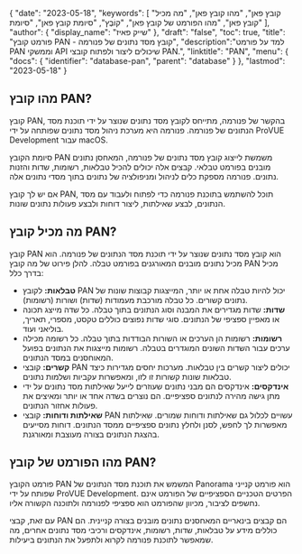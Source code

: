 {
"date": "2023-05-18",
  "keywords": [
"קובץ פאן",
"מהו קובץ פאן",
"מה מכיל קובץ פאן",
"מהו הפורמט של קובץ פאן",
"קוֹבֶץ",
"סיומת קובץ פאן",
"סיומת"
],
  "author": {
"display_name": "שייק פאיז"
},
"draft": "false",
"toc": true,
"title": "פורמט קובץ PAN - קובץ מסד נתונים של פנורמה",
  "description":"למד על פורמט PAN וממשקי API שיכולים ליצור ולפתוח קובצי PAN.",
  "linktitle": "PAN",
  "menu": {
    "docs": {
      "identifier": "database-pan",
      "parent": "database"
}
},
"lastmod": "2023-05-18"
}

## מהו קובץ PAN?

קובץ PAN, בהקשר של פנורמה, מתייחס לקובץ מסד נתונים שנוצר על ידי תוכנת מסד הנתונים של פנורמה. פנורמה היא מערכת ניהול מסד נתונים שפותחה על ידי ProVUE Development עבור macOS.

סיומת הקובץ PAN משמשת לייצוג קובץ מסד נתונים של פנורמה, המאחסן נתונים מובנים בפורמט טבלאי. קבצים אלה יכולים להכיל טבלאות, רשומות, שדות והזנות נתונים. פנורמה מספקת כלים לניהול ומניפולציה של נתונים בתוך מסדי נתונים אלה.

אם יש לך קובץ PAN, תוכל להשתמש בתוכנת פנורמה כדי לפתוח ולעבוד עם מסד הנתונים, לבצע שאילתות, ליצור דוחות ולבצע פעולות נתונים שונות.

## מה מכיל קובץ PAN?

קובץ PAN הוא קובץ מסד נתונים שנוצר על ידי תוכנת מסד הנתונים של פנורמה. הוא מכיל נתונים מובנים המאורגנים בפורמט טבלה. להלן פירוט של מה קובץ PAN מכיל בדרך כלל:

- **טבלאות:** לקובץ PAN יכול להיות טבלה אחת או יותר, המייצגות קבוצות שונות של נתונים קשורים. כל טבלה מורכבת מעמודות (שדות) ושורות (רשומות).
- **שדות:** שדות מגדירים את המבנה וסוג הנתונים בתוך טבלה. כל שדה מייצג תכונה או מאפיין ספציפי של הנתונים. סוגי שדות נפוצים כוללים טקסט, מספרי, תאריך, בוליאני ועוד.
- **רשומות:** רשומות הן הערכים או השורות הבודדות בתוך טבלה. כל רשומה מכילה ערכים עבור השדות השונים המוגדרים בטבלה. רשומות מייצגות את הנתונים בפועל המאוחסנים במסד הנתונים.
- **קשרים:** קובצי PAN יכולים ליצור קשרים בין טבלאות. מערכות יחסים מגדירות כיצד טבלאות שונות קשורות זו לזו, ומאפשרות עקביות ושלמות נתונים.
- **אינדקסים:** אינדקסים הם מבני נתונים שעוזרים לייעל שאילתות מסד נתונים על ידי מתן גישה מהירה לנתונים ספציפיים. הם נוצרים בשדה אחד או יותר ומאיצים את פעולות אחזור הנתונים.
- **שאילתות ודוחות:** קובצי PAN עשויים לכלול גם שאילתות ודוחות שמורים. שאילתות מאפשרות לך לחפש, לסנן ולחלץ נתונים ספציפיים ממסד הנתונים. דוחות מסייעים בהצגת הנתונים בצורה מעוצבת ומאורגנת.

## מהו הפורמט של קובץ PAN?

פורמט הקובץ PAN המשמש את תוכנת מסד הנתונים של Panorama הוא פורמט קנייני שפותח על ידי ProVUE Development. הפרטים הטכניים הספציפיים של הפורמט אינם נחשפים לציבור, מכיוון שהפורמט הוא ספציפי לפנורמה ולתוכנה הקשורה אליו.

עם זאת, קבצי PAN הם קבצים בינאריים המאחסנים נתונים מובנים בצורה קניינית. הם כוללים מידע על טבלאות, שדות, רשומות, אינדקסים ורכיבי מסד נתונים אחרים, מה שמאפשר לתוכנת פנורמה לקרוא ולתפעל את הנתונים ביעילות.


